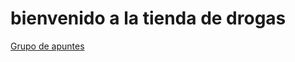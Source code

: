 <html>
  <body>
    <h1>
      bienvenido a la tienda de drogas
    </h1>
    <a href="https://chat.whatsapp.com/EVqvNVy2hWNJFTuIXCCRme">Grupo de apuntes</a>
  </body>
</html>
